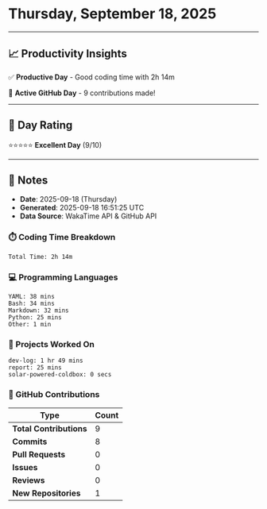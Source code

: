 # Thursday, September 18, 2025

---

## 📈 Productivity Insights

✅ **Productive Day** - Good coding time with 2h 14m

🚀 **Active GitHub Day** - 9 contributions made!

---

## 🎯 Day Rating

⭐⭐⭐⭐⭐ **Excellent Day** (9/10)

---

## 📝 Notes

- **Date**: 2025-09-18 (Thursday)
- **Generated**: 2025-09-18 16:51:25 UTC
- **Data Source**: WakaTime API & GitHub API


### ⏱️ Coding Time Breakdown

```
Total Time: 2h 14m
```

### 💻 Programming Languages

```
YAML: 38 mins
Bash: 34 mins
Markdown: 32 mins
Python: 25 mins
Other: 1 min
```

### 📂 Projects Worked On

```
dev-log: 1 hr 49 mins
report: 25 mins
solar-powered-coldbox: 0 secs

```


### 🐙 GitHub Contributions

| Type | Count |
|------|-------|
| **Total Contributions** | 9 |
| **Commits** | 8 |
| **Pull Requests** | 0 |
| **Issues** | 0 |
| **Reviews** | 0 |
| **New Repositories** | 1 |


